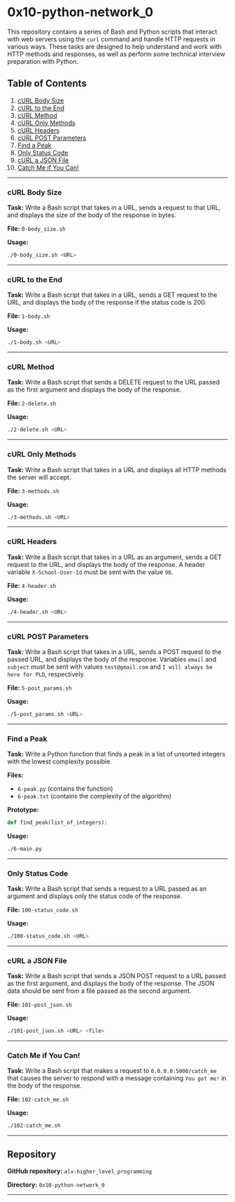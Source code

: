 # 0x10-python-network_0

This repository contains a series of Bash and Python scripts that interact with web servers using the `curl` command and handle HTTP requests in various ways. These tasks are designed to help understand and work with HTTP methods and responses, as well as perform some technical interview preparation with Python.

## Table of Contents

1. [cURL Body Size](#cURL-Body-Size)
2. [cURL to the End](#cURL-to-the-End)
3. [cURL Method](#cURL-Method)
4. [cURL Only Methods](#cURL-Only-Methods)
5. [cURL Headers](#cURL-Headers)
6. [cURL POST Parameters](#cURL-POST-Parameters)
7. [Find a Peak](#Find-a-Peak)
8. [Only Status Code](#Only-Status-Code)
9. [cURL a JSON File](#cURL-a-JSON-File)
10. [Catch Me if You Can!](#Catch-Me-if-You-Can)

---

### cURL Body Size

**Task:** Write a Bash script that takes in a URL, sends a request to that URL, and displays the size of the body of the response in bytes.

**File:** `0-body_size.sh`

**Usage:**
```bash
./0-body_size.sh <URL>
```

---

### cURL to the End

**Task:** Write a Bash script that takes in a URL, sends a GET request to the URL, and displays the body of the response if the status code is 200.

**File:** `1-body.sh`

**Usage:**
```bash
./1-body.sh <URL>
```

---

### cURL Method

**Task:** Write a Bash script that sends a DELETE request to the URL passed as the first argument and displays the body of the response.

**File:** `2-delete.sh`

**Usage:**
```bash
./2-delete.sh <URL>
```

---

### cURL Only Methods

**Task:** Write a Bash script that takes in a URL and displays all HTTP methods the server will accept.

**File:** `3-methods.sh`

**Usage:**
```bash
./3-methods.sh <URL>
```

---

### cURL Headers

**Task:** Write a Bash script that takes in a URL as an argument, sends a GET request to the URL, and displays the body of the response. A header variable `X-School-User-Id` must be sent with the value `98`.

**File:** `4-header.sh`

**Usage:**
```bash
./4-header.sh <URL>
```

---

### cURL POST Parameters

**Task:** Write a Bash script that takes in a URL, sends a POST request to the passed URL, and displays the body of the response. Variables `email` and `subject` must be sent with values `test@gmail.com` and `I will always be here for PLD`, respectively.

**File:** `5-post_params.sh`

**Usage:**
```bash
./5-post_params.sh <URL>
```

---

### Find a Peak

**Task:** Write a Python function that finds a peak in a list of unsorted integers with the lowest complexity possible.

**Files:** 
- `6-peak.py` (contains the function)
- `6-peak.txt` (contains the complexity of the algorithm)

**Prototype:**
```python
def find_peak(list_of_integers):
```

**Usage:**
```bash
./6-main.py
```

---

### Only Status Code

**Task:** Write a Bash script that sends a request to a URL passed as an argument and displays only the status code of the response.

**File:** `100-status_code.sh`

**Usage:**
```bash
./100-status_code.sh <URL>
```

---

### cURL a JSON File

**Task:** Write a Bash script that sends a JSON POST request to a URL passed as the first argument, and displays the body of the response. The JSON data should be sent from a file passed as the second argument.

**File:** `101-post_json.sh`

**Usage:**
```bash
./101-post_json.sh <URL> <file>
```

---

### Catch Me if You Can!

**Task:** Write a Bash script that makes a request to `0.0.0.0:5000/catch_me` that causes the server to respond with a message containing `You got me!` in the body of the response.

**File:** `102-catch_me.sh`

**Usage:**
```bash
./102-catch_me.sh
```

---

## Repository

**GitHub repository:** `alx-higher_level_programming`

**Directory:** `0x10-python-network_0`

---
